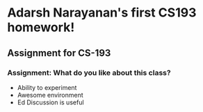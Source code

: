 # Adarsh Narayanan's first CS193 homework!
## Assignment for CS-193
### Assignment: What do you like about this class?

- Ability to experiment
- Awesome environment 
- Ed Discussion is useful 
